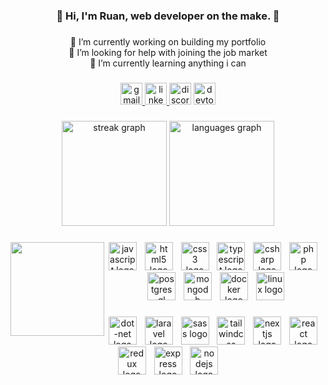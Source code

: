 <h3 align="center">🌌 Hi, I'm Ruan, web developer on the make. 🌌</h3>

###

<p align="center">🔭 I’m currently working on building my portfolio <br>🤝 I’m looking for help with joining the job market <br>🌱 I’m currently learning anything i can</p>

###

<div align="center">
  <a href="mailto:rpo.lopes.dev@gmail.com" target="_blank">
    <img src="https://img.shields.io/static/v1?message=Gmail&logo=gmail&label=&color=D14836&logoColor=white&labelColor=&style=for-the-badge" height="35" alt="gmail logo"  />
  </a>
  <a href="https://www.linkedin.com/in/ruan-lopes-12041b1bb/" target="_blank">
    <img src="https://img.shields.io/static/v1?message=LinkedIn&logo=linkedin&label=&color=0077B5&logoColor=white&labelColor=&style=for-the-badge" height="35" alt="linkedin logo"  />
  </a>
  <img src="https://img.shields.io/static/v1?message=r.uan&logo=discord&label=&color=7289DA&logoColor=white&labelColor=&style=for-the-badge" height="35" alt="discord logo"  />
  <a href="https://dev.to/ruan" target="_blank">
    <img src="https://img.shields.io/static/v1?message=dev.to&logo=dev.to&label=&color=0A0A0A&logoColor=white&labelColor=&style=for-the-badge" height="35" alt="devto logo"  />
  </a>
</div>

###

<div align="center">
  <img src="https://streak-stats.demolab.com?user=R-uan&locale=en&mode=daily&theme=rose_pine&hide_border=false&border_radius=5" height="168" alt="streak graph"  />
  <img src="https://github-readme-stats.vercel.app/api/top-langs?username=R-uan&locale=en&hide_title=false&layout=compact&card_width=320&langs_count=5&theme=rose_pine&hide_border=false" height="168" alt="languages graph"  />
</div>

###

<img align="left" height="150" src="https://i.imgur.com/gactpGM.jpeg"  />

###

<div align="center">
  <img src="https://skillicons.dev/icons?i=js" height="45" alt="javascript logo"  />
  <img width="5" />
  <img src="https://skillicons.dev/icons?i=html" height="45" alt="html5 logo"  />
  <img width="5" />
  <img src="https://skillicons.dev/icons?i=css" height="45" alt="css3 logo"  />
  <img width="5" />
  <img src="https://skillicons.dev/icons?i=ts" height="45" alt="typescript logo"  />
  <img width="5" />
  <img src="https://skillicons.dev/icons?i=cs" height="45" alt="csharp logo"  />
  <img width="5" />
  <img src="https://skillicons.dev/icons?i=php" height="45" alt="php logo"  />
  <img width="5" />
  <img src="https://skillicons.dev/icons?i=postgres" height="45" alt="postgresql logo"  />
  <img width="5" />
  <img src="https://skillicons.dev/icons?i=mongodb" height="45" alt="mongodb logo"  />
  <img width="5" />
  <img src="https://skillicons.dev/icons?i=docker" height="45" alt="docker logo"  />
  <img width="5" />
  <img src="https://skillicons.dev/icons?i=linux" height="45" alt="linux logo"  />
</div>

###

<div align="center">
  <img src="https://skillicons.dev/icons?i=dotnet" height="45" alt="dot-net logo"  />
  <img width="5" />
  <img src="https://skillicons.dev/icons?i=laravel" height="45" alt="laravel logo"  />
  <img width="5" />
  <img src="https://skillicons.dev/icons?i=sass" height="45" alt="sass logo"  />
  <img width="5" />
  <img src="https://skillicons.dev/icons?i=tailwind" height="45" alt="tailwindcss logo"  />
  <img width="5" />
  <img src="https://skillicons.dev/icons?i=nextjs" height="45" alt="nextjs logo"  />
  <img width="5" />
  <img src="https://skillicons.dev/icons?i=react" height="45" alt="react logo"  />
  <img width="5" />
  <img src="https://skillicons.dev/icons?i=redux" height="45" alt="redux logo"  />
  <img width="5" />
  <img src="https://skillicons.dev/icons?i=express" height="45" alt="express logo"  />
  <img width="5" />
  <img src="https://skillicons.dev/icons?i=nodejs" height="45" alt="nodejs logo"  />
</div>

###

